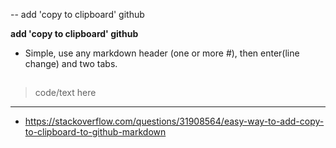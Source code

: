 -- add 'copy to clipboard' github

**add 'copy to clipboard' github**

- Simple, use any markdown header (one or more #), then enter(line change) and two tabs.

>
> ##
>>
> <tab><tab>code/text here
>
___
- https://stackoverflow.com/questions/31908564/easy-way-to-add-copy-to-clipboard-to-github-markdown
